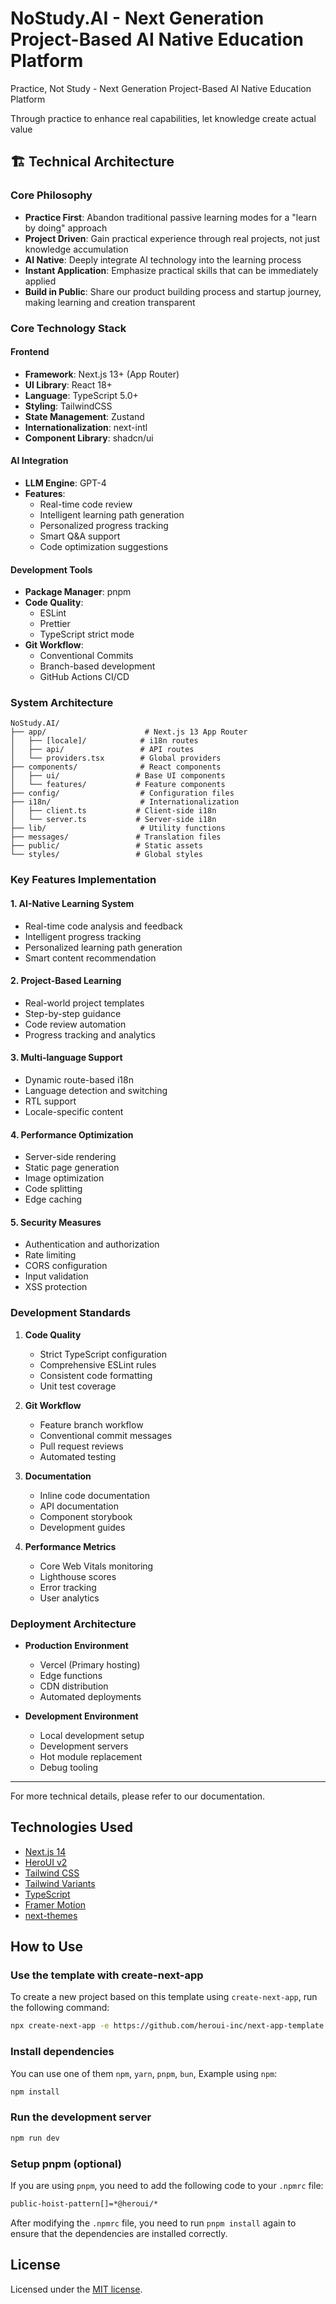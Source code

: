 # NoStudy.AI - Next Generation Project-Based AI Native Education Platform

Practice, Not Study - Next Generation Project-Based AI Native Education Platform

Through practice to enhance real capabilities, let knowledge create actual value

## 🏗 Technical Architecture

### Core Philosophy

- **Practice First**: Abandon traditional passive learning modes for a "learn by doing" approach
- **Project Driven**: Gain practical experience through real projects, not just knowledge accumulation
- **AI Native**: Deeply integrate AI technology into the learning process
- **Instant Application**: Emphasize practical skills that can be immediately applied
- **Build in Public**: Share our product building process and startup journey, making learning and creation transparent

### Core Technology Stack

#### Frontend
- **Framework**: Next.js 13+ (App Router)
- **UI Library**: React 18+
- **Language**: TypeScript 5.0+
- **Styling**: TailwindCSS
- **State Management**: Zustand
- **Internationalization**: next-intl
- **Component Library**: shadcn/ui

#### AI Integration
- **LLM Engine**: GPT-4
- **Features**:
  - Real-time code review
  - Intelligent learning path generation
  - Personalized progress tracking
  - Smart Q&A support
  - Code optimization suggestions

#### Development Tools
- **Package Manager**: pnpm
- **Code Quality**:
  - ESLint
  - Prettier
  - TypeScript strict mode
- **Git Workflow**:
  - Conventional Commits
  - Branch-based development
  - GitHub Actions CI/CD

### System Architecture

```
NoStudy.AI/
├── app/                      # Next.js 13 App Router
│   ├── [locale]/            # i18n routes
│   ├── api/                 # API routes
│   └── providers.tsx        # Global providers
├── components/              # React components
│   ├── ui/                 # Base UI components
│   └── features/           # Feature components
├── config/                  # Configuration files
├── i18n/                    # Internationalization
│   ├── client.ts           # Client-side i18n
│   └── server.ts           # Server-side i18n
├── lib/                     # Utility functions
├── messages/               # Translation files
├── public/                 # Static assets
└── styles/                 # Global styles
```

### Key Features Implementation

#### 1. AI-Native Learning System
- Real-time code analysis and feedback
- Intelligent progress tracking
- Personalized learning path generation
- Smart content recommendation

#### 2. Project-Based Learning
- Real-world project templates
- Step-by-step guidance
- Code review automation
- Progress tracking and analytics

#### 3. Multi-language Support
- Dynamic route-based i18n
- Language detection and switching
- RTL support
- Locale-specific content

#### 4. Performance Optimization
- Server-side rendering
- Static page generation
- Image optimization
- Code splitting
- Edge caching

#### 5. Security Measures
- Authentication and authorization
- Rate limiting
- CORS configuration
- Input validation
- XSS protection

### Development Standards

1. **Code Quality**
   - Strict TypeScript configuration
   - Comprehensive ESLint rules
   - Consistent code formatting
   - Unit test coverage

2. **Git Workflow**
   - Feature branch workflow
   - Conventional commit messages
   - Pull request reviews
   - Automated testing

3. **Documentation**
   - Inline code documentation
   - API documentation
   - Component storybook
   - Development guides

4. **Performance Metrics**
   - Core Web Vitals monitoring
   - Lighthouse scores
   - Error tracking
   - User analytics

### Deployment Architecture

- **Production Environment**
  - Vercel (Primary hosting)
  - Edge functions
  - CDN distribution
  - Automated deployments

- **Development Environment**
  - Local development setup
  - Development servers
  - Hot module replacement
  - Debug tooling

---

For more technical details, please refer to our documentation.

## Technologies Used

- [Next.js 14](https://nextjs.org/docs/getting-started)
- [HeroUI v2](https://heroui.com/)
- [Tailwind CSS](https://tailwindcss.com/)
- [Tailwind Variants](https://tailwind-variants.org)
- [TypeScript](https://www.typescriptlang.org/)
- [Framer Motion](https://www.framer.com/motion/)
- [next-themes](https://github.com/pacocoursey/next-themes)

## How to Use

### Use the template with create-next-app

To create a new project based on this template using `create-next-app`, run the following command:

```bash
npx create-next-app -e https://github.com/heroui-inc/next-app-template
```

### Install dependencies

You can use one of them `npm`, `yarn`, `pnpm`, `bun`, Example using `npm`:

```bash
npm install
```

### Run the development server

```bash
npm run dev
```

### Setup pnpm (optional)

If you are using `pnpm`, you need to add the following code to your `.npmrc` file:

```bash
public-hoist-pattern[]=*@heroui/*
```

After modifying the `.npmrc` file, you need to run `pnpm install` again to ensure that the dependencies are installed correctly.

## License

Licensed under the [MIT license](https://github.com/heroui-inc/next-app-template/blob/main/LICENSE).
